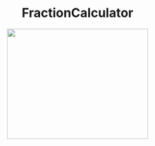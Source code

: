 
<h1 align="center">FractionCalculator</h1>
<p align="center"><img src="https://media3.giphy.com/media/3o6MbseSY3SjTcjIyc/giphy.gif?cid=ecf05e472ut95g5vewhy6reolh84kawz2wfrrcod95a1uyuu&rid=giphy.gif&ct=g" width="320" height="250"/></p>
<!-- <h1 align="center">Input Examples</h1>

3_1/2 + 2/3 => 4_1/6

33/2 / 364/2 => 33/364

24_4/3 - 3/9 => 25

Operating Assumptions:
Only whole integers will make up the expression Only integers, valid operators and _ will be allowed in expression The expression will contain only 2 operands and 1 operator The operator will have a space on both sides of it
